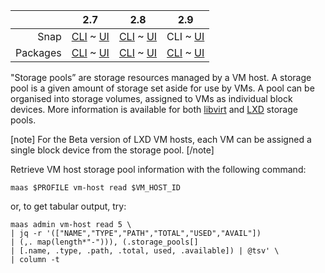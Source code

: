 <!-- deb-2-7-cli
||2.7|2.8|2.9|
|-----:|:-----:|:-----:|:-----:|
|Snap|[CLI](/t/vm-host-storage-pools/3222) ~ [UI](/t/vm-host-storage-pools/3223)|[CLI](/t/vm-host-storage-pools/3224) ~ [UI](/t/vm-host-storage-pools/3225)|[CLI](/t/vm-host-storage-pools/3226) ~ [UI](/t/vm-host-storage-pools/3227)|
|Packages|CLI ~ [UI](/t/vm-host-storage-pools/3229)|[CLI](/t/vm-host-storage-pools/3230) ~ [UI](/t/vm-host-storage-pools/3231)|[CLI](/t/vm-host-storage-pools/3232) ~ [UI](/t/vm-host-storage-pools/3233)|
 deb-2-7-cli -->

<!-- deb-2-7-ui
||2.7|2.8|2.9|
|-----:|:-----:|:-----:|:-----:|
|Snap|[CLI](/t/vm-host-storage-pools/3222) ~ [UI](/t/vm-host-storage-pools/3223)|[CLI](/t/vm-host-storage-pools/3224) ~ [UI](/t/vm-host-storage-pools/3225)|[CLI](/t/vm-host-storage-pools/3226) ~ [UI](/t/vm-host-storage-pools/3227)|
|Packages|[CLI](/t/vm-host-storage-pools/3228) ~ UI|[CLI](/t/vm-host-storage-pools/3230) ~ [UI](/t/vm-host-storage-pools/3231)|[CLI](/t/vm-host-storage-pools/3232) ~ [UI](/t/vm-host-storage-pools/3233)|
 deb-2-7-ui -->

<!-- deb-2-8-cli
||2.7|2.8|2.9|
|-----:|:-----:|:-----:|:-----:|
|Snap|[CLI](/t/vm-host-storage-pools/3222) ~ [UI](/t/vm-host-storage-pools/3223)|[CLI](/t/vm-host-storage-pools/3224) ~ [UI](/t/vm-host-storage-pools/3225)|[CLI](/t/vm-host-storage-pools/3226) ~ [UI](/t/vm-host-storage-pools/3227)|
|Packages|[CLI](/t/vm-host-storage-pools/3228) ~ [UI](/t/vm-host-storage-pools/3229)|CLI ~ [UI](/t/vm-host-storage-pools/3231)|[CLI](/t/vm-host-storage-pools/3232) ~ [UI](/t/vm-host-storage-pools/3233)|
 deb-2-8-cli -->

<!-- deb-2-8-ui
||2.7|2.8|2.9|
|-----:|:-----:|:-----:|:-----:|
|Snap|[CLI](/t/vm-host-storage-pools/3222) ~ [UI](/t/vm-host-storage-pools/3223)|[CLI](/t/vm-host-storage-pools/3224) ~ [UI](/t/vm-host-storage-pools/3225)|[CLI](/t/vm-host-storage-pools/3226) ~ [UI](/t/vm-host-storage-pools/3227)|
|Packages|[CLI](/t/vm-host-storage-pools/3228) ~ [UI](/t/vm-host-storage-pools/3229)|[CLI](/t/vm-host-storage-pools/3230) ~ UI|[CLI](/t/vm-host-storage-pools/3232) ~ [UI](/t/vm-host-storage-pools/3233)|
 deb-2-8-ui -->

<!-- deb-2-9-cli
||2.7|2.8|2.9|
|-----:|:-----:|:-----:|:-----:|
|Snap|[CLI](/t/vm-host-storage-pools/3222) ~ [UI](/t/vm-host-storage-pools/3223)|[CLI](/t/vm-host-storage-pools/3224) ~ [UI](/t/vm-host-storage-pools/3225)|[CLI](/t/vm-host-storage-pools/3226) ~ [UI](/t/vm-host-storage-pools/3227)|
|Packages|[CLI](/t/vm-host-storage-pools/3228) ~ [UI](/t/vm-host-storage-pools/3229)|[CLI](/t/vm-host-storage-pools/3230) ~ [UI](/t/vm-host-storage-pools/3231)|CLI ~ [UI](/t/vm-host-storage-pools/3233)|
 deb-2-9-cli -->

<!-- deb-2-9-ui
||2.7|2.8|2.9|
|-----:|:-----:|:-----:|:-----:|
|Snap|[CLI](/t/vm-host-storage-pools/3222) ~ [UI](/t/vm-host-storage-pools/3223)|[CLI](/t/vm-host-storage-pools/3224) ~ [UI](/t/vm-host-storage-pools/3225)|[CLI](/t/vm-host-storage-pools/3226) ~ [UI](/t/vm-host-storage-pools/3227)|
|Packages|[CLI](/t/vm-host-storage-pools/3228) ~ [UI](/t/vm-host-storage-pools/3229)|[CLI](/t/vm-host-storage-pools/3230) ~ [UI](/t/vm-host-storage-pools/3231)|[CLI](/t/vm-host-storage-pools/3232) ~ UI|
 deb-2-9-ui -->

<!-- snap-2-7-cli
||2.7|2.8|2.9|
|-----:|:-----:|:-----:|:-----:|
|Snap|CLI ~ [UI](/t/vm-host-storage-pools/3223)|[CLI](/t/vm-host-storage-pools/3224) ~ [UI](/t/vm-host-storage-pools/3225)|[CLI](/t/vm-host-storage-pools/3226) ~ [UI](/t/vm-host-storage-pools/3227)|
|Packages|[CLI](/t/vm-host-storage-pools/3228) ~ [UI](/t/vm-host-storage-pools/3229)|[CLI](/t/vm-host-storage-pools/3230) ~ [UI](/t/vm-host-storage-pools/3231)|[CLI](/t/vm-host-storage-pools/3232) ~ [UI](/t/vm-host-storage-pools/3233)|
 snap-2-7-cli -->

<!-- snap-2-7-ui
||2.7|2.8|2.9|
|-----:|:-----:|:-----:|:-----:|
|Snap|[CLI](/t/vm-host-storage-pools/3222) ~ UI|[CLI](/t/vm-host-storage-pools/3224) ~ [UI](/t/vm-host-storage-pools/3225)|[CLI](/t/vm-host-storage-pools/3226) ~ [UI](/t/vm-host-storage-pools/3227)|
|Packages|[CLI](/t/vm-host-storage-pools/3228) ~ [UI](/t/vm-host-storage-pools/3229)|[CLI](/t/vm-host-storage-pools/3230) ~ [UI](/t/vm-host-storage-pools/3231)|[CLI](/t/vm-host-storage-pools/3232) ~ [UI](/t/vm-host-storage-pools/3233)|
 snap-2-7-ui -->

<!-- snap-2-8-cli
||2.7|2.8|2.9|
|-----:|:-----:|:-----:|:-----:|
|Snap|[CLI](/t/vm-host-storage-pools/3222) ~ [UI](/t/vm-host-storage-pools/3223)|CLI ~ [UI](/t/vm-host-storage-pools/3225)|[CLI](/t/vm-host-storage-pools/3226) ~ [UI](/t/vm-host-storage-pools/3227)|
|Packages|[CLI](/t/vm-host-storage-pools/3228) ~ [UI](/t/vm-host-storage-pools/3229)|[CLI](/t/vm-host-storage-pools/3230) ~ [UI](/t/vm-host-storage-pools/3231)|[CLI](/t/vm-host-storage-pools/3232) ~ [UI](/t/vm-host-storage-pools/3233)|
 snap-2-8-cli -->

<!-- snap-2-8-ui
||2.7|2.8|2.9|
|-----:|:-----:|:-----:|:-----:|
|Snap|[CLI](/t/vm-host-storage-pools/3222) ~ [UI](/t/vm-host-storage-pools/3223)|[CLI](/t/vm-host-storage-pools/3224) ~ UI|[CLI](/t/vm-host-storage-pools/3226) ~ [UI](/t/vm-host-storage-pools/3227)|
|Packages|[CLI](/t/vm-host-storage-pools/3228) ~ [UI](/t/vm-host-storage-pools/3229)|[CLI](/t/vm-host-storage-pools/3230) ~ [UI](/t/vm-host-storage-pools/3231)|[CLI](/t/vm-host-storage-pools/3232) ~ [UI](/t/vm-host-storage-pools/3233)|
 snap-2-8-ui -->

||2.7|2.8|2.9|
|-----:|:-----:|:-----:|:-----:|
|Snap|[CLI](/t/vm-host-storage-pools/3222) ~ [UI](/t/vm-host-storage-pools/3223)|[CLI](/t/vm-host-storage-pools/3224) ~ [UI](/t/vm-host-storage-pools/3225)|CLI ~ [UI](/t/vm-host-storage-pools/3227)|
|Packages|[CLI](/t/vm-host-storage-pools/3228) ~ [UI](/t/vm-host-storage-pools/3229)|[CLI](/t/vm-host-storage-pools/3230) ~ [UI](/t/vm-host-storage-pools/3231)|[CLI](/t/vm-host-storage-pools/3232) ~ [UI](/t/vm-host-storage-pools/3233)|

<!-- snap-2-9-ui
||2.7|2.8|2.9|
|-----:|:-----:|:-----:|:-----:|
|Snap|[CLI](/t/vm-host-storage-pools/3222) ~ [UI](/t/vm-host-storage-pools/3223)|[CLI](/t/vm-host-storage-pools/3224) ~ [UI](/t/vm-host-storage-pools/3225)|[CLI](/t/vm-host-storage-pools/3226) ~ UI|
|Packages|[CLI](/t/vm-host-storage-pools/3228) ~ [UI](/t/vm-host-storage-pools/3229)|[CLI](/t/vm-host-storage-pools/3230) ~ [UI](/t/vm-host-storage-pools/3231)|[CLI](/t/vm-host-storage-pools/3232) ~ [UI](/t/vm-host-storage-pools/3233)|
 snap-2-9-ui -->

"Storage pools” are storage resources managed by a VM host. A storage pool is a given amount of storage set aside for use by VMs. A pool can be organised into storage volumes, assigned to VMs as individual block devices. More information is available for both [libvirt](https://libvirt.org/storage.html) and [LXD](https://lxd.readthedocs.io/en/latest/storage/) storage pools.

[note]
For the Beta version of LXD VM hosts, each VM can be assigned a single block device from the storage pool.
[/note]

<!-- snap-2-7-ui snap-2-8-ui snap-2-9-ui deb-2-7-ui deb-2-8-ui deb-2-9-ui
The MAAS web UI displays information about each VM host's storage pools so you can understand your resource usage at a glance:

<a href="https://discourse.maas.io/uploads/default/original/1X/3387f256f9bd02f7fc2079f119377305256973c8.jpeg" target = "_blank"><img src="https://discourse.maas.io/uploads/default/original/1X/3387f256f9bd02f7fc2079f119377305256973c8.jpeg"></a>
snap-2-7-ui snap-2-8-ui snap-2-9-ui deb-2-7-ui deb-2-8-ui deb-2-9-ui -->

Retrieve VM host storage pool information with the following command:

```
maas $PROFILE vm-host read $VM_HOST_ID
```

or, to get tabular output, try:

```
maas admin vm-host read 5 \
| jq -r '(["NAME","TYPE","PATH","TOTAL","USED","AVAIL"]) 
| (,. map(length*"-"))), (.storage_pools[] 
| [.name, .type, .path, .total, used, .available]) | @tsv' \
| column -t
```